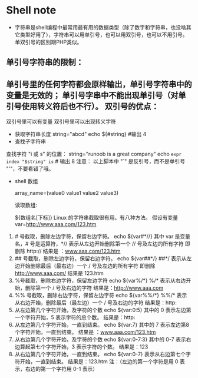 Shell note
===========
* 字符串是shell编程中最常用最有用的数据类型（除了数字和字符串，也没啥其它类型好用了），字符串可以用单引号，也可以用双引号，也可以不用引号。单双引号的区别跟PHP类似。

单引号字符串的限制：
----
单引号里的任何字符都会原样输出，单引号字符串中的变量是无效的；
单引号字串中不能出现单引号（对单引号使用转义符后也不行）。
双引号的优点：
------
双引号里可以有变量
双引号里可以出现转义字符

* 获取字符串长度
  string="abcd"
  echo ${#string} #输出 4
* 查找子字符串

查找字符 "i 或 s" 的位置：
string="runoob is a great company"
echo `expr index "$string" is`  # 输出 8
注意： 以上脚本中 "`" 是反引号，而不是单引号 "'"，不要看错了哦。

* shell 数组

  array_name=(value0 value1 value2 value3)
  
  读取数组:
  
  ${数组名[下标]}
  Linux 的字符串截取很有用。有八种方法。
假设有变量 var=http://www.aaa.com/123.htm
1. \# 号截取，删除左边字符，保留右边字符。
echo ${var#\*//}
其中 var 是变量名，# 号是运算符，\*// 表示从左边开始删除第一个 // 号及左边的所有字符
即删除 http://
结果是 ：www.aaa.com/123.htm
2. \## 号截取，删除左边字符，保留右边字符。
echo ${var\##*/}
\##\*/ 表示从左边开始删除最后（最右边）一个 / 号及左边的所有字符
即删除 http://www.aaa.com/
结果是 123.htm
3. %号截取，删除右边字符，保留左边字符
echo ${var%/\*}
%/\* 表示从右边开始，删除第一个 / 号及右边的字符
结果是：http://www.aaa.com
4. %% 号截取，删除右边字符，保留左边字符
echo ${var%%/\*}
%%/\* 表示从右边开始，删除最后（最左边）一个 / 号及右边的字符
结果是：http:
5. 从左边第几个字符开始，及字符的个数
echo ${var:0:5}
其中的 0 表示左边第一个字符开始，5 表示字符的总个数。
结果是：http:
6. 从左边第几个字符开始，一直到结束。
echo ${var:7}
其中的 7 表示左边第8个字符开始，一直到结束。
结果是 ：www.aaa.com/123.htm
7. 从右边第几个字符开始，及字符的个数
echo ${var:0-7:3}
其中的 0-7 表示右边算起第七个字符开始，3 表示字符的个数。
结果是：123
8. 从右边第几个字符开始，一直到结束。
echo ${var:0-7}
表示从右边第七个字符开始，一直到结束。
结果是：123.htm
注：（左边的第一个字符是用 0 表示，右边的第一个字符用 0-1 表示）

  
  